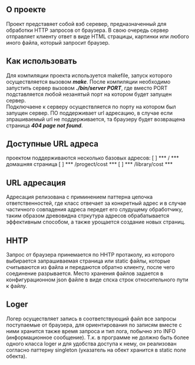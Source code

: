 ## О проекте
Проект представяет собой вэб серевер, предназначенный для обработки HTTP запросов от браузера.
В свою очередь сервер отправляет клиенту ответ в виде HTML страцицы, картинки или любого иного файла, 
который запросит браузер.


## Как использовать
Для компиляции проекта используется makefile, запуск которого осуществляется вызовом ***make***. 
После компиляции необходимо запустить сервер вызовом ***./bin/server PORT***, 
где вместо PORT подставляется любой незанятый порт на котором будет запущен сервер.  
Подключаене к серверу осуществляется по порту на котором был запущен сервер. ПО поддерживает url адресацию, 
в случае если зпрашиваемый url не поддерживается, та браузеру будет возвращена страница ***404 page not found***. 

## Доступные URL адреса
проектом поддерживаются несколько базовых адресов:
[ ] *** / *** домашняя страница
[ ] *** /progect/cost ***
[ ] *** /library/cost ***

## URL адресация
Адресация релизована с приминением паттерна цепочка ответственностей, где класс отвечает за конкретный адрес и в случае частичного совпадения адреса передет его слудущему обработчику, таким образом древовидна стркутура адресов обрабатывается эффективным способом, а также урощается создание новых страниц.

## HHTP
Запрос от браузера принемается по HHTP протаколу, из которого выбирается запрашиваемая страница или static файлы, которые считываются из файла и передаются обратно клиенту, после чего соединение разрывается. Место хранения файлов задается в конфигурационном json файле в виде спска строк относительного пути к файлу.

## Loger
Логер осуществляет запись в соответствующий файл все запросы поступаемые от браузера, для ориентирования по записям вместе с ними хранится также время запроса и тип лога, побычно это INFO (информационное сообщение). Т.к. в программе не должно быть более одного класса loger и для удобства доступа к нему, он реализован согласно паттерну singleton (указатель на обект хранится в static поле обекта).
